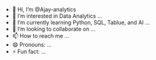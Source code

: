 - 👋 Hi, I’m @Ajay-analytics
- 👀 I’m interested in Data Analytics ...
- 🌱 I’m currently learning Python, SQL, Tablue, and AI  ...
- 💞️ I’m looking to collaborate on ...
- 📫 How to reach me ...
- 😄 Pronouns: ...
- ⚡ Fun fact: ...

<!---
Ajay-analytics/Ajay-analytics is a ✨ special ✨ repository because its `README.md` (this file) appears on your GitHub profile.
You can click the Preview link to take a look at your changes.
--->
